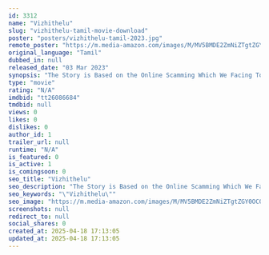 ```yaml
---
id: 3312
name: "Vizhithelu"
slug: "vizhithelu-tamil-movie-download"
poster: "posters/vizhithelu-tamil-2023.jpg"
remote_poster: "https://m.media-amazon.com/images/M/MV5BMDE2ZmNiZTgtZGY0OC00YjhmLWJkNmMtOTE5NWFmZDAyYWIzXkEyXkFqcGdeQXVyMTA4MzQ4NzMw._V1_SX300.jpg"
original_language: "Tamil"
dubbed_in: null
released_date: "03 Mar 2023"
synopsis: "The Story is Based on the Online Scamming Which We Facing Today's Life"
type: "movie"
rating: "N/A"
imdbid: "tt26086684"
tmdbid: null
views: 0
likes: 0
dislikes: 0
author_id: 1
trailer_url: null
runtime: "N/A"
is_featured: 0
is_active: 1
is_comingsoon: 0
seo_title: "Vizhithelu"
seo_description: "The Story is Based on the Online Scamming Which We Facing Today's Life"
seo_keywords: "\"Vizhithelu\""
seo_image: "https://m.media-amazon.com/images/M/MV5BMDE2ZmNiZTgtZGY0OC00YjhmLWJkNmMtOTE5NWFmZDAyYWIzXkEyXkFqcGdeQXVyMTA4MzQ4NzMw._V1_SX300.jpg"
screenshots: null
redirect_to: null
social_shares: 0
created_at: 2025-04-18 17:13:05
updated_at: 2025-04-18 17:13:05
---
```


